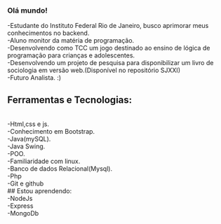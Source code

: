 ### Olá mundo! 


-Estudante do Instituto Federal Rio de Janeiro, busco aprimorar meus conhecimentos no backend.<br>
-Aluno monitor da matéria de programação.<br>
-Desenvolvendo como TCC um jogo destinado ao ensino de lógica de programação para crianças e adolescentes.<br>
-Desenvolvendo um projeto de pesquisa para disponibilizar um livro de sociologia em versão web.(Disponível no repositório SJXXI)<br>
-Futuro Analista. :)
## Ferramentas e Tecnologias:
<br>
-Html,css e js.<br>
-Conhecimento em Bootstrap.<br>
-Java(mySQL).<br>
-Java Swing.<br>
-POO.<br>
-Familiaridade com linux.<br>
-Banco de dados Relacional(Mysql).<br>
-Php<br>
-Git e github<br>
## Estou aprendendo:

<br>
-NodeJs<br>
-Express<br>
-MongoDb<br>




